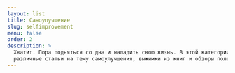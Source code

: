```yaml
---
layout: list
title: Самоулучшение
slug: selfimprovement
menu: false
order: 2
description: >
  Хватит. Пора подняться со дна и наладить свою жизнь. В этой категории будут
  различные статьи на тему самоулучшения, выжимки из книг и обзоры полезных инструментов и техник.
---
```

